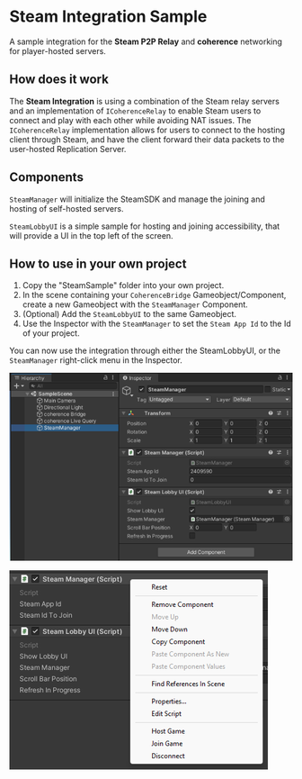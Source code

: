 # Steam Integration Sample

A sample integration for the **Steam P2P Relay** and **coherence** networking for player-hosted servers.

## How does it work

The **Steam Integration** is using a combination of the Steam relay servers and an implementation of `ICoherenceRelay` to enable Steam users to connect and play with each other while avoiding NAT issues.
The `ICoherenceRelay` implementation allows for users to connect to the hosting client through Steam, and have the client forward their data packets to the user-hosted Replication Server.

## Components

`SteamManager` will initialize the SteamSDK and manage the joining and hosting of self-hosted servers.

`SteamLobbyUI` is a simple sample for hosting and joining accessibility, that will provide a UI in the top left of the screen.

## How to use in your own project

1. Copy the "SteamSample" folder into your own project.
1. In the scene containing your `CoherenceBridge` Gameobject/Component, create a new Gameobject with the `SteamManager` Component.
1. (Optional) Add the `SteamLobbyUI` to the same Gameobject.
1. Use the Inspector with the `SteamManager` to set the `Steam App Id` to the Id of your project.

You can now use the integration through either the SteamLobbyUI, or the `SteamManager` right-click menu in the Inspector.

![Scene layout with SteamManager](/.github/images/scene-setup.png)

![SteamManager Context menu](/.github/images/steammanager-context-menu.png)

